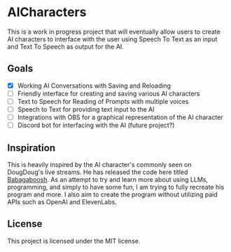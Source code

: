 # AICharacters
This is a work in progress project that will eventually allow users to create AI characters
to interface with the user using Speech To Text as an input and Text To Speech as output for the AI.

## Goals
- [x] Working AI Conversations with Saving and Reloading
- [ ] Friendly interface for creating and saving various AI characters
- [ ] Text to Speech for Reading of Prompts with multiple voices
- [ ] Speech to Text for providing text input to the AI
- [ ] Integrations with OBS for a graphical representation of the AI character
- [ ] Discord bot for interfacing with the AI (future project?)

## Inspiration
This is heavily inspired by the AI character's commonly seen on DougDoug's live streams. He has released the code here titled [Babagaboosh](https://github.com/DougDougGithub/Babagaboosh). 
As an attempt to try and learn more about using LLMs, programming, and simply to have some fun, I am trying to fully recreate his program and more. I also aim to create the program without utilizing paid APIs such as OpenAI and ElevenLabs.

## License
This project is licensed under the MIT license.
